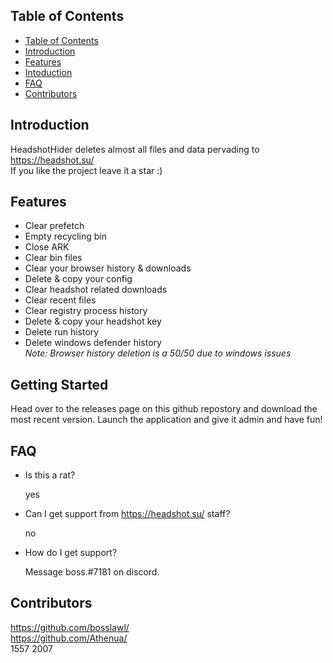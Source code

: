 </samp>
</strong>

## Table of Contents

- [Table of Contents](#table-of-contents)
- [Introduction](#introduction)
- [Features](#features)
- [Intoduction](#getting-started)
- [FAQ](#faq)
- [Contributors](#contributors)

## Introduction

HeadshotHider deletes almost all files and data pervading to https://headshot.su/ \
If you like the project leave it a star :)

## Features 

- Clear prefetch
- Empty recycling bin
- Close ARK
- Clear bin files
- Clear your browser history & downloads 
- Delete & copy your config
- Clear headshot related downloads
- Clear recent files
- Clear registry process history
- Delete & copy your headshot key
- Delete run history
- Delete windows defender history \
*Note: Browser history deletion is a 50/50 due to windows issues*

## Getting Started

Head over to the releases page on this github repostory and download the 
most recent version. Launch the application and give it admin and have fun!

## FAQ

- Is this a rat?

    yes

- Can I get support from https://headshot.su/ staff?

    no

- How do I get support?

    Message boss.#7181 on discord.

## Contributors

https://github.com/bosslawl/ \
https://github.com/Athenua/ \
1557
2007